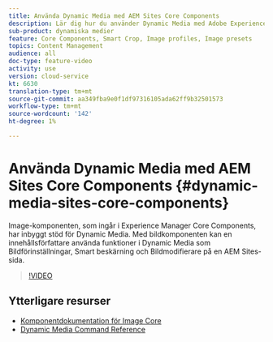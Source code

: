 ```yaml
---
title: Använda Dynamic Media med AEM Sites Core Components
description: Lär dig hur du använder Dynamic Media med Adobe Experience Manager Sites. Image-komponenten, som ingår i Experience Manager Core Components, har inbyggt stöd för Dynamic Media. Med bildkomponenten kan en innehållsförfattare använda funktioner i Dynamic Media som Bildförinställningar, Smart beskärning och Bildmodifierare på en AEM Sites-sida.
sub-product: dynamiska medier
feature: Core Components, Smart Crop, Image profiles, Image presets
topics: Content Management
audience: all
doc-type: feature-video
activity: use
version: cloud-service
kt: 6630
translation-type: tm+mt
source-git-commit: aa349fba9e0f1df97316105ada62ff9b32501573
workflow-type: tm+mt
source-wordcount: '142'
ht-degree: 1%

---
```



# Använda Dynamic Media med AEM Sites Core Components {#dynamic-media-sites-core-components}

Image-komponenten, som ingår i Experience Manager Core Components, har inbyggt stöd för Dynamic Media. Med bildkomponenten kan en innehållsförfattare använda funktioner i Dynamic Media som Bildförinställningar, Smart beskärning och Bildmodifierare på en AEM Sites-sida.

>[!VIDEO](https://video.tv.adobe.com/v/329331/?quality=12&learn=on)

## Ytterligare resurser

* [Komponentdokumentation för Image Core](https://experienceleague.adobe.com/docs/experience-manager-core-components/using/components/image.html?lang=en#dynamic-media)
* [Dynamic Media Command Reference](https://experienceleague.adobe.com/docs/dynamic-media-developer-resources/image-serving-api/image-serving-api/http-protocol-reference/command-reference/c-command-reference.html?lang=en#image-serving-api)
